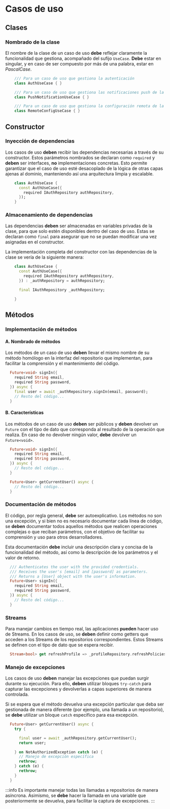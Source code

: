 # Casos de uso

## Clases

### Nombrado de la clase

El nombre de la clase de un caso de uso **debe** reflejar claramente la funcionalidad que gestiona, acompañado del sufijo `UseCase`. **Debe** estar en singular, y en caso de ser compuesto por más de una palabra, estar en _PascalCase_.

```dart
    /// Para un caso de uso que gestiona la autenticación
    class AuthUseCase { }

    /// Para un caso de uso que gestiona las notificaciones push de la aplicación
    class PushNotificationUseCase { }

    /// Para un caso de uso que gestiona la configuración remota de la aplicación
    class RemoteConfigUseCase { }
```

## Constructor

### Inyección de dependencias

Los casos de uso **deben** recibir las dependencias necesarias a través de su constructor. Estos parámetros nombrados se declaran como `required` y **deben** ser interfaces, **no** implementaciones concretas. Esto permite garantizar que el caso de uso esté desacoplado de la lógica de otras capas ajenas al dominio, manteniendo así una arquitectura limpia y escalable.

```dart
    class AuthUseCase {
      const AuthUseCase({
        required IAuthRepository authRepository,
      });
    }
```

### Almacenamiento de dependencias

Las dependencias **deben** ser almacenadas en variables privadas de la clase, para que solo estén disponibles dentro del caso de uso. Estas se declaran como `final` para asegurar que no se puedan modificar una vez asignadas en el constructor.

La implementación completa del constructor con las dependencias de la clase se vería de la siguiente manera:

```dart
    class AuthUseCase {
      const AuthUseCase({
        required IAuthRepository authRepository,
      }) : _authRepository = authRepository;

      final IAuthRepository _authRepository;

    }
```

## Métodos

### Implementación de métodos

#### A. Nombrado de métodos

Los métodos de un caso de uso **deben** llevar el mismo nombre de su método homólogo en la interfaz del repositorio que implementan, para facilitar la comprensión y el mantenimiento del código.

```dart
  Future<void> signIn({
    required String email,
    required String password,
  }) async {
    final user = await _authRepository.signIn(email, password);
    // Resto del código...
  }
```

#### B. Características

Los métodos de un caso de uso **deben** ser públicos y **deben** devolver un `Future` con el tipo de dato que corresponda al resultado de la operación que realiza. En caso de no devolver ningún valor, **debe** devolver un `Future<void>`.

```dart
  Future<void> signIn({
    required String email,
    required String password,
  }) async {
    // Resto del código...
  }

  Future<User> getCurrentUser() async {
    // Resto del código...
  }
```

### Documentación de métodos

El código, por regla general, **debe** ser autoexplicativo. Los métodos no son una excepción, y si bien no es necesario documentar cada línea de código, se **deben** documentar todos aquellos métodos que realicen operaciones complejas o que reciban parámetros, con el objetivo de facilitar su comprensión y uso para otros desarrolladores.

Esta documentación **debe** incluir una descripción clara y concisa de la funcionalidad del método, así como la descripción de los parámetros y el valor de retorno.

```dart
  /// Authenticates the user with the provided credentials.
  /// Receives the user's [email] and [password] as parameters.
  /// Returns a [User] object with the user's information.
  Future<User> signIn({
    required String email,
    required String password,
  }) async {
    // Resto del código...
  }
```

### Streams

Para manejar cambios en tiempo real, las aplicaciones **pueden** hacer uso de Streams. En los casos de uso, se **deben** definir como getters que acceden a los Streams de los repositorios correspondientes. Estos Streams se definen con el tipo de dato que se espera recibir.

```dart
  Stream<bool> get refreshProfile => _profileRepository.refreshPoliciesStream;
```

### Manejo de excepciones

Los casos de uso **deben** manejar las excepciones que puedan surgir durante su ejecución. Para ello, **deben** utilizar bloques `try-catch` para capturar las excepciones y devolverlas a capas superiores de manera controlada.

Si se espera que el método devuelva una excepción particular que deba ser gestionada de manera diferente (por ejemplo, una llamada a un repositorio), se **debe** utilizar un bloque `catch` específico para esa excepción.

```dart
  Future<User> getCurrentUser() async {
    try {

      final user = await _authRepository.getCurrentUser();
      return user;

    } on NotAuthorizedException catch (e) {
      // Manejo de excepción específica
      rethrow;
    } catch (e) {
      rethrow;
    }
  }
```

:::info
Es importante manejar todas las llamadas a repositorios de manera asíncrona. Asimismo, se **debe** hacer la llamada en una variable que posteriormente se devuelva, para facilitar la captura de excepciones.
:::
